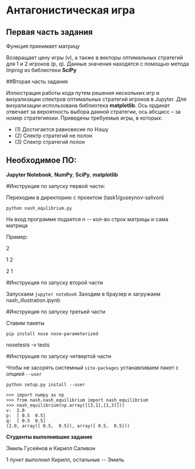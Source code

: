 # Антагонистическая игра

## Первая часть задания

Функция принимает матрицу

Возвращает цену игры (v), а также в векторы оптимальных стратегий для 1 и 2 игроков (p, q). Данные значения находятся с помощью метода _linprog_ из библиотеки **SciPy**

##Вторая часть задания

Иллюстрация работы кода путем решения нескольких игр и визуализации спектров оптимальных стратегий игроков в Jupyter. Для визуализации использована библиотека **matplotlib**. Ось ординат отвечает за вероятность выбора данной стратегии, ось абсцисс – за номер стратегияхии. Приведены требуемые игры, в которых:

+ (1) Достигается равновесие по Нэшу
+ (2) Спектр стратегий не полон
+ (3) Спектр стратегий полон

## Необходимое ПО:

**Jupyter Notebook**, **NumPy**, **SciPy**, **matplotlib**

#Инструкция по запуску первой части:

Переходим в директорию с проектом (task1/guseynov-salivon)

``` python nash_equlibrium.py ```

На вход программе подается n -- кол-во строк матрицы и сама матрица

Пример:

2

1 2

2 1

#Инструкция по запуску второй части

Запускаем ```jupyter notebook```
Заходим в браузер и загружаем nash_illustration.ipynb

#Инструкция по запуску третьей части

Ставим пакеты

```pip install nose nose-parameterized ```

nosetests -v tests

#Инструкция по запуску четвертой части

Чтобы не засорять системный ```site-packages```
устанавливаем пакет с опцией ```--user```

``` python setup.py install --user ```

```
>>> import numpy as np
>>> from nash.nash_equilibrium import nash_equilibrium
>>> nash_equilibrium(np.array([[3,1],[1,3]]))
v:  2.0
p:  [ 0.5  0.5]
q:  [ 0.5  0.5]
(2.0, array([ 0.5,  0.5]), array([ 0.5,  0.5]))
```

**Студенты выполнившие задание**

Эмиль Гусейнов и Кирилл Саливон

1 пункт выполнил Кирилл, остальные -- Эмиль
